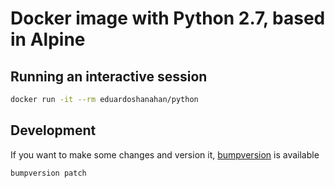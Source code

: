 # Docker image with Python 2.7, based in Alpine

## Running an interactive session

```bash
docker run -it --rm eduardoshanahan/python
```

## Development

If you want to make some changes and version it, [bumpversion](https://pypi.python.org/pypi/bumpversion) is available

```bash
bumpversion patch
```
